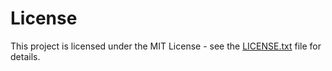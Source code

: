 # License

This project is licensed under the MIT License - see the [LICENSE.txt](../LICENSE.txt) file for details.
